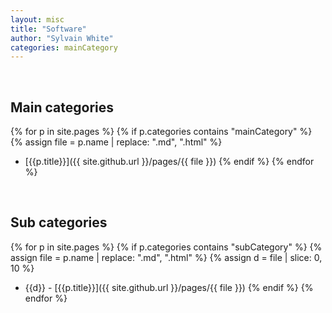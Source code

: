 ```yaml
---
layout: misc
title: "Software"
author: "Sylvain White"
categories: mainCategory
---
```

<br/>

## Main categories

{% for p in site.pages %}
    {% if p.categories contains "mainCategory" %}
        {% assign file = p.name | replace: ".md", ".html" %}
- [{{p.title}}]({{ site.github.url }}/pages/{{ file }})
    {% endif %}
{% endfor %}
<br/>

## Sub categories

{% for p in site.pages %}
    {% if p.categories contains "subCategory" %}
        {% assign file = p.name | replace: ".md", ".html" %}
        {% assign d = file | slice: 0, 10 %}
- {{d}} - [{{p.title}}]({{ site.github.url }}/pages/{{ file }})
    {% endif %}
{% endfor %}

<br/>
